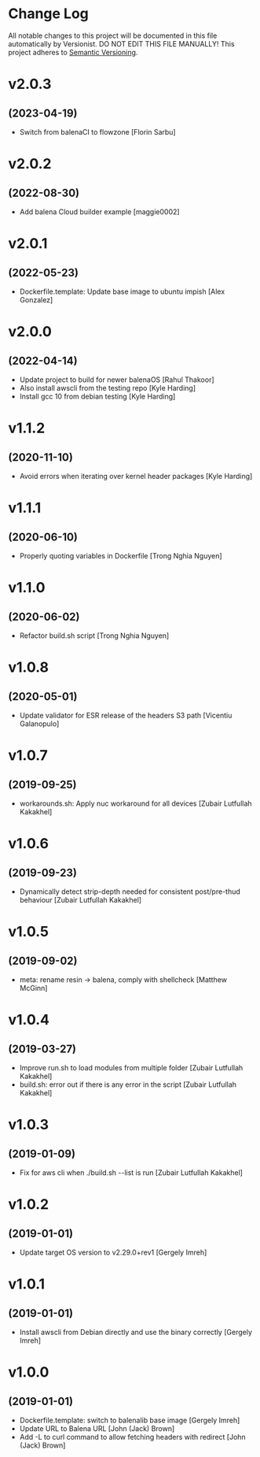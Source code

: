# Change Log

All notable changes to this project will be documented in this file
automatically by Versionist. DO NOT EDIT THIS FILE MANUALLY!
This project adheres to [Semantic Versioning](http://semver.org/).

# v2.0.3
## (2023-04-19)

* Switch from balenaCI to flowzone [Florin Sarbu]

# v2.0.2
## (2022-08-30)

* Add balena Cloud builder example [maggie0002]

# v2.0.1
## (2022-05-23)

* Dockerfile.template: Update base image to ubuntu impish [Alex Gonzalez]

# v2.0.0
## (2022-04-14)

* Update project to build for newer balenaOS [Rahul Thakoor]
* Also install awscli from the testing repo [Kyle Harding]
* Install gcc 10 from debian testing [Kyle Harding]

# v1.1.2
## (2020-11-10)

* Avoid errors when iterating over kernel header packages [Kyle Harding]

# v1.1.1
## (2020-06-10)

* Properly quoting variables in Dockerfile [Trong Nghia Nguyen]

# v1.1.0
## (2020-06-02)

* Refactor build.sh script [Trong Nghia Nguyen]

# v1.0.8
## (2020-05-01)

* Update validator for ESR release of the headers S3 path [Vicentiu Galanopulo]

# v1.0.7
## (2019-09-25)

* workarounds.sh: Apply nuc workaround for all devices [Zubair Lutfullah Kakakhel]

# v1.0.6
## (2019-09-23)

* Dynamically detect strip-depth needed for consistent post/pre-thud behaviour [Zubair Lutfullah Kakakhel]

# v1.0.5
## (2019-09-02)

* meta: rename resin -> balena, comply with shellcheck [Matthew McGinn]

# v1.0.4
## (2019-03-27)

* Improve run.sh to load modules from multiple folder [Zubair Lutfullah Kakakhel]
* build.sh: error out if there is any error in the script [Zubair Lutfullah Kakakhel]

# v1.0.3
## (2019-01-09)

* Fix for aws cli when ./build.sh --list is run [Zubair Lutfullah Kakakhel]

# v1.0.2
## (2019-01-01)

* Update target OS version to v2.29.0+rev1 [Gergely Imreh]

# v1.0.1
## (2019-01-01)

* Install awscli from Debian directly and use the binary correctly [Gergely Imreh]

# v1.0.0
## (2019-01-01)

* Dockerfile.template: switch to balenalib base image [Gergely Imreh]
* Update URL to Balena URL [John (Jack) Brown]
* Add -L to curl command to allow fetching headers with redirect [John (Jack) Brown]
